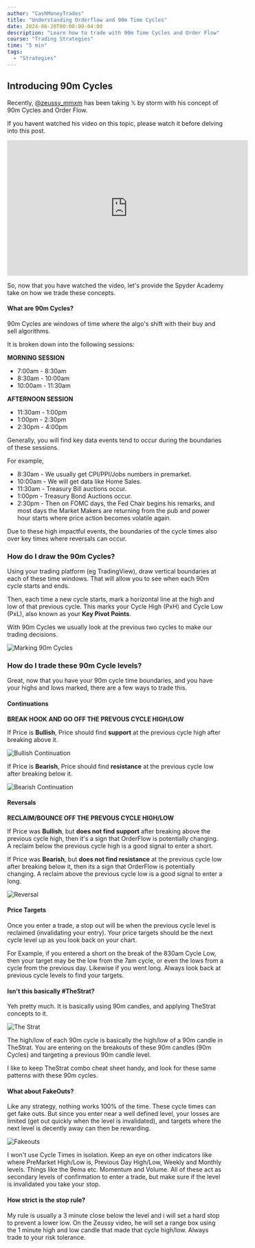 ```yaml
---
author: "CashMoneyTrades"
title: "Understanding Orderflow and 90m Time Cycles"
date: 2024-06-20T00:00:00-04:00
description: "Learn how to trade with 90m Time Cycles and Order Flow"
course: "Trading Strategies"
time: "5 min"
tags:
  - "Strategies"
---
```



## Introducing 90m Cycles

Recently, [@zeussy_mmxm](https://x.com/zeussy_mmxm) has been taking 𝕏 by storm with his concept of 90m Cycles and Order Flow.  

If you havent watched his video on this topic, please watch it before delving into this post.

<div class="d-flex p-5 w-100 justify-content-center align-center">
  <iframe width="560" height="315" src="https://www.youtube.com/embed/mQ6p6V4GhY0?si=EjWZIbWOd5QJSIN_" title="YouTube video player" frameborder="0" allow="accelerometer; autoplay; clipboard-write; encrypted-media; gyroscope; picture-in-picture; web-share" referrerpolicy="strict-origin-when-cross-origin" allowfullscreen></iframe>
</div>


So, now that you have watched the video, let's provide the Spyder Academy take on how we trade these concepts.

#### What are 90m Cycles?

90m Cycles are windows of time where the algo's shift with their buy and sell algorithms.

It is broken down into the following sessions:

**MORNING SESSION**
- 7:00am - 8:30am 
- 8:30am - 10:00am 
- 10:00am - 11:30am 

**AFTERNOON SESSION**
- 11:30am - 1:00pm 
- 1:00pm - 2:30pm
- 2:30pm - 4:00pm

Generally, you will find key data events tend to occur during the boundaries of these sessions.  

For example, 
- 8:30am - We usually get CPI/PPI/Jobs numbers in premarket.  
- 10:00am - We will get data like Home Sales.  
- 11:30am - Treasury Bill auctions occur.
- 1:00pm - Treasury Bond Auctions occur.  
- 2:30pm - Then on FOMC days, the Fed Chair begins his remarks, and most days the Market Makers are returning from the pub and power hour starts where price action becomes volatile again.

Due to these high impactful events, the boundaries of the cycle times also over key times where reversals can occur.

### How do I draw the 90m Cycles?

Using your trading platform (eg TradingView), draw vertical boundaries at each of these time windows.  That will allow you to see when each 90m cycle starts and ends.

Then, each time a new cycle starts, mark a horizontal line at the high and low of that previous cycle.  This marks your Cycle High (PxH) and Cycle Low (PxL), also known as your **Key Pivot Points**.

With 90m Cycles we usually look at the previous two cycles to make our trading decisions.

![Marking 90m Cycles](images/marking_cycles.png)

### How do I trade these 90m Cycle levels?

Great, now that you have your 90m cycle time boundaries, and you have your highs and lows marked, there are a few ways to trade this.

#### Continuations

**BREAK HOOK AND GO OFF THE PREVOUS CYCLE HIGH/LOW**

If Price is **Bullish**, Price should find **support** at the previous cycle high after breaking above it.

![Bullish Continuation](images/bullish_continuation.png)

If Price is **Bearish**, Price should find **resistance** at the previous cycle low after breaking below it.

![Bearish Continuation](images/bearish_continuation.png)


#### Reversals

**RECLAIM/BOUNCE OFF THE PREVOUS CYCLE HIGH/LOW**

If Price was **Bullish**, but **does not find support** after breaking above the previous cycle high, then it's a sign that OrderFlow is potentially changing.  A reclaim below the previous cycle high is a good signal to enter a short.

If Price was **Bearish**, but **does not find resistance** at the previous cycle low after breaking below it, then its a sign that OrderFlow is potentially changing.  A reclaim above the previous cycle low is a good signal to enter a long.

![Reversal](images/reversals.png)


#### Price Targets

Once you enter a trade, a stop out will be when the previous cycle level is reclaimed (invalidating your entry).  Your price targets should be the next cycle level up as you look back on your chart.

For Example, if you entered a short on the break of the 830am Cycle Low, then your target may be the low from the 7am cycle, or even the lows from a cycle from the previous day.  Likewise if you went long.  Always look back at previous cycle levels to find your targets.

#### Isn't this basically #TheStrat?

Yeh pretty much.  It is basically using 90m candles, and applying TheStrat concepts to it.

![The Strat](images/thestrat.png)

The high/low of each 90m cycle is basically the high/low of a 90m candle in TheStrat.  You are entering on the breakouts of these 90m candles (90m Cycles) and targeting a previous 90m candle level.

I like to keep TheStrat combo cheat sheet handy, and look for these same patterns with these 90m cycles.

#### What about FakeOuts?

Like any strategy, nothing works 100% of the time.  These cycle times can get fake outs.  But since you enter near a well defined level, your losses are limited (get out quickly when the level is invalidated), and targets where the next level is decently away can then be rewarding.

![Fakeouts](images/fakeouts.png)

I won't use Cycle Times in isolation.  Keep an eye on other indicators like where PreMarket High/Low is, Previous Day High/Low, Weekly and Monthly levels.  Things like the 9ema etc. Momentum and Volume. All of these act as secondary levels of confirmation to enter a trade, but make sure if the level is invalidated you take your stop.

#### How strict is the stop rule?

My rule is usually a 3 minute close below the level and i will set a hard stop to prevent a lower low.  On the Zeussy video, he will set a range box using the 1 minute high and low candle that made that cycle high/low.  Always trade to your risk tolerance.

